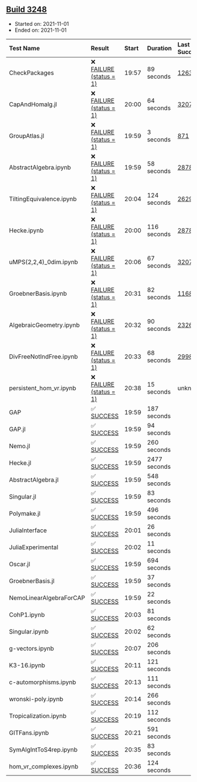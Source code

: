 ## [Build 3248](https://oscarci.mathematik.uni-kl.de/job/oscar-stable/3248/)

* Started on: 2021-11-01
* Ended on: 2021-11-01

| Test Name    | Result | Start | Duration | Last Success | First Failure |
|:-------------|:-------|:------|:---------|:-------------|:--------------|
| CheckPackages | ❌ [FAILURE (status = 1)](https://oscarci.mathematik.uni-kl.de/job/oscar-stable/3248/artifact/logs/build-3248/CheckPackages.log) | 19:57 | 89 seconds | [1263](https://oscarci.mathematik.uni-kl.de/job/oscar-stable/1263/) | [1264](https://oscarci.mathematik.uni-kl.de/job/oscar-stable/1264/) |
| CapAndHomalg.jl | ❌ [FAILURE (status = 1)](https://oscarci.mathematik.uni-kl.de/job/oscar-stable/3248/artifact/logs/build-3248/CapAndHomalg.jl.log) | 20:00 | 64 seconds | [3207](https://oscarci.mathematik.uni-kl.de/job/oscar-stable/3207/) | [3208](https://oscarci.mathematik.uni-kl.de/job/oscar-stable/3208/) |
| GroupAtlas.jl | ❌ [FAILURE (status = 1)](https://oscarci.mathematik.uni-kl.de/job/oscar-stable/3248/artifact/logs/build-3248/GroupAtlas.jl.log) | 19:59 | 3 seconds | [871](https://oscarci.mathematik.uni-kl.de/job/oscar-stable/871/) | [872](https://oscarci.mathematik.uni-kl.de/job/oscar-stable/872/) |
| AbstractAlgebra.ipynb | ❌ [FAILURE (status = 1)](https://oscarci.mathematik.uni-kl.de/job/oscar-stable/3248/artifact/logs/build-3248/AbstractAlgebra.ipynb.log) | 19:59 | 58 seconds | [2878](https://oscarci.mathematik.uni-kl.de/job/oscar-stable/2878/) | [2879](https://oscarci.mathematik.uni-kl.de/job/oscar-stable/2879/) |
| TiltingEquivalence.ipynb | ❌ [FAILURE (status = 1)](https://oscarci.mathematik.uni-kl.de/job/oscar-stable/3248/artifact/logs/build-3248/TiltingEquivalence.ipynb.log) | 20:04 | 124 seconds | [2629](https://oscarci.mathematik.uni-kl.de/job/oscar-stable/2629/) | [2630](https://oscarci.mathematik.uni-kl.de/job/oscar-stable/2630/) |
| Hecke.ipynb | ❌ [FAILURE (status = 1)](https://oscarci.mathematik.uni-kl.de/job/oscar-stable/3248/artifact/logs/build-3248/Hecke.ipynb.log) | 20:00 | 116 seconds | [2878](https://oscarci.mathematik.uni-kl.de/job/oscar-stable/2878/) | [2879](https://oscarci.mathematik.uni-kl.de/job/oscar-stable/2879/) |
| uMPS(2,2,4)_0dim.ipynb | ❌ [FAILURE (status = 1)](https://oscarci.mathematik.uni-kl.de/job/oscar-stable/3248/artifact/logs/build-3248/uMPS-2-2-4-_0dim.ipynb.log) | 20:06 | 67 seconds | [3207](https://oscarci.mathematik.uni-kl.de/job/oscar-stable/3207/) | [3208](https://oscarci.mathematik.uni-kl.de/job/oscar-stable/3208/) |
| GroebnerBasis.ipynb | ❌ [FAILURE (status = 1)](https://oscarci.mathematik.uni-kl.de/job/oscar-stable/3248/artifact/logs/build-3248/GroebnerBasis.ipynb.log) | 20:31 | 82 seconds | [1168](https://oscarci.mathematik.uni-kl.de/job/oscar-stable/1168/) | [1169](https://oscarci.mathematik.uni-kl.de/job/oscar-stable/1169/) |
| AlgebraicGeometry.ipynb | ❌ [FAILURE (status = 1)](https://oscarci.mathematik.uni-kl.de/job/oscar-stable/3248/artifact/logs/build-3248/AlgebraicGeometry.ipynb.log) | 20:32 | 90 seconds | [2326](https://oscarci.mathematik.uni-kl.de/job/oscar-stable/2326/) | [2327](https://oscarci.mathematik.uni-kl.de/job/oscar-stable/2327/) |
| DivFreeNotIndFree.ipynb | ❌ [FAILURE (status = 1)](https://oscarci.mathematik.uni-kl.de/job/oscar-stable/3248/artifact/logs/build-3248/DivFreeNotIndFree.ipynb.log) | 20:33 | 68 seconds | [2998](https://oscarci.mathematik.uni-kl.de/job/oscar-stable/2998/) | [2999](https://oscarci.mathematik.uni-kl.de/job/oscar-stable/2999/) |
| persistent_hom_vr.ipynb | ❌ [FAILURE (status = 1)](https://oscarci.mathematik.uni-kl.de/job/oscar-stable/3248/artifact/logs/build-3248/persistent_hom_vr.ipynb.log) | 20:38 | 15 seconds | unknown | unknown |
| GAP | ✅ [SUCCESS](https://oscarci.mathematik.uni-kl.de/job/oscar-stable/3248/artifact/logs/build-3248/GAP.log) | 19:59 | 187 seconds |  |  |
| GAP.jl | ✅ [SUCCESS](https://oscarci.mathematik.uni-kl.de/job/oscar-stable/3248/artifact/logs/build-3248/GAP.jl.log) | 19:59 | 94 seconds |  |  |
| Nemo.jl | ✅ [SUCCESS](https://oscarci.mathematik.uni-kl.de/job/oscar-stable/3248/artifact/logs/build-3248/Nemo.jl.log) | 19:59 | 260 seconds |  |  |
| Hecke.jl | ✅ [SUCCESS](https://oscarci.mathematik.uni-kl.de/job/oscar-stable/3248/artifact/logs/build-3248/Hecke.jl.log) | 19:59 | 2477 seconds |  |  |
| AbstractAlgebra.jl | ✅ [SUCCESS](https://oscarci.mathematik.uni-kl.de/job/oscar-stable/3248/artifact/logs/build-3248/AbstractAlgebra.jl.log) | 19:59 | 548 seconds |  |  |
| Singular.jl | ✅ [SUCCESS](https://oscarci.mathematik.uni-kl.de/job/oscar-stable/3248/artifact/logs/build-3248/Singular.jl.log) | 19:59 | 83 seconds |  |  |
| Polymake.jl | ✅ [SUCCESS](https://oscarci.mathematik.uni-kl.de/job/oscar-stable/3248/artifact/logs/build-3248/Polymake.jl.log) | 19:59 | 496 seconds |  |  |
| JuliaInterface | ✅ [SUCCESS](https://oscarci.mathematik.uni-kl.de/job/oscar-stable/3248/artifact/logs/build-3248/JuliaInterface.log) | 20:01 | 26 seconds |  |  |
| JuliaExperimental | ✅ [SUCCESS](https://oscarci.mathematik.uni-kl.de/job/oscar-stable/3248/artifact/logs/build-3248/JuliaExperimental.log) | 20:02 | 11 seconds |  |  |
| Oscar.jl | ✅ [SUCCESS](https://oscarci.mathematik.uni-kl.de/job/oscar-stable/3248/artifact/logs/build-3248/Oscar.jl.log) | 19:59 | 694 seconds |  |  |
| GroebnerBasis.jl | ✅ [SUCCESS](https://oscarci.mathematik.uni-kl.de/job/oscar-stable/3248/artifact/logs/build-3248/GroebnerBasis.jl.log) | 19:59 | 37 seconds |  |  |
| NemoLinearAlgebraForCAP | ✅ [SUCCESS](https://oscarci.mathematik.uni-kl.de/job/oscar-stable/3248/artifact/logs/build-3248/NemoLinearAlgebraForCAP.log) | 19:59 | 22 seconds |  |  |
| CohP1.ipynb | ✅ [SUCCESS](https://oscarci.mathematik.uni-kl.de/job/oscar-stable/3248/artifact/logs/build-3248/CohP1.ipynb.log) | 20:03 | 81 seconds |  |  |
| Singular.ipynb | ✅ [SUCCESS](https://oscarci.mathematik.uni-kl.de/job/oscar-stable/3248/artifact/logs/build-3248/Singular.ipynb.log) | 20:02 | 62 seconds |  |  |
| g-vectors.ipynb | ✅ [SUCCESS](https://oscarci.mathematik.uni-kl.de/job/oscar-stable/3248/artifact/logs/build-3248/g-vectors.ipynb.log) | 20:07 | 206 seconds |  |  |
| K3-16.ipynb | ✅ [SUCCESS](https://oscarci.mathematik.uni-kl.de/job/oscar-stable/3248/artifact/logs/build-3248/K3-16.ipynb.log) | 20:11 | 121 seconds |  |  |
| c-automorphisms.ipynb | ✅ [SUCCESS](https://oscarci.mathematik.uni-kl.de/job/oscar-stable/3248/artifact/logs/build-3248/c-automorphisms.ipynb.log) | 20:13 | 111 seconds |  |  |
| wronski-poly.ipynb | ✅ [SUCCESS](https://oscarci.mathematik.uni-kl.de/job/oscar-stable/3248/artifact/logs/build-3248/wronski-poly.ipynb.log) | 20:14 | 266 seconds |  |  |
| Tropicalization.ipynb | ✅ [SUCCESS](https://oscarci.mathematik.uni-kl.de/job/oscar-stable/3248/artifact/logs/build-3248/Tropicalization.ipynb.log) | 20:19 | 112 seconds |  |  |
| GITFans.ipynb | ✅ [SUCCESS](https://oscarci.mathematik.uni-kl.de/job/oscar-stable/3248/artifact/logs/build-3248/GITFans.ipynb.log) | 20:21 | 591 seconds |  |  |
| SymAlgIntToS4rep.ipynb | ✅ [SUCCESS](https://oscarci.mathematik.uni-kl.de/job/oscar-stable/3248/artifact/logs/build-3248/SymAlgIntToS4rep.ipynb.log) | 20:35 | 83 seconds |  |  |
| hom_vr_complexes.ipynb | ✅ [SUCCESS](https://oscarci.mathematik.uni-kl.de/job/oscar-stable/3248/artifact/logs/build-3248/hom_vr_complexes.ipynb.log) | 20:36 | 124 seconds |  |  |
